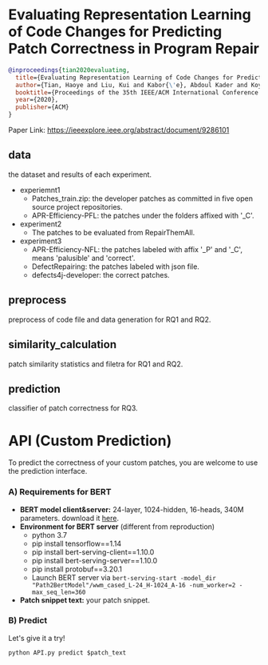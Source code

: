 # Evaluating Representation Learning of Code Changes for Predicting Patch Correctness in Program Repair

```bibtex
@inproceedings{tian2020evaluating, 
  title={Evaluating Representation Learning of Code Changes for Predicting Patch Correctness in Program Repair}, 
  author={Tian, Haoye and Liu, Kui and Kabor{\'e}, Abdoul Kader and Koyuncu, Anil and Li, Li and Klein, Jacques and Bissyand{\'e}, Tegawend{\'e} F.},
  booktitle={Proceedings of the 35th IEEE/ACM International Conference on Automated Software Engineering}, 
  year={2020}, 
  publisher={ACM}
} 
```
Paper Link: https://ieeexplore.ieee.org/abstract/document/9286101

## data
the dataset and results of each experiment.

* experiemnt1
  * Patches_train.zip: the developer patches as committed in five open source project repositories.
  * APR-Efficiency-PFL: the patches under the folders affixed with '\_C'.
* experiment2
  * The patches to be evaluated from RepairThemAll.
* experiment3
    * APR-Efficiency-NFL: the patches labeled with affix '\_P' and '\_C', means 'palusible' and 'correct'.
	* DefectRepairing: the patches labeled with json file.
	* defects4j-developer: the correct patches.

## preprocess
preprocess of code file and data generation for RQ1 and RQ2.

## similarity_calculation
patch similarity statistics and filetra for RQ1 and RQ2.

## prediction 
classifier of patch correctness for RQ3.

# API (Custom Prediction)
To predict the correctness of your custom patches, you are welcome to use the prediction interface.
### A) Requirements for BERT
  * **BERT model client&server:** 24-layer, 1024-hidden, 16-heads, 340M parameters. download it [here](https://storage.googleapis.com/bert_models/2019_05_30/wwm_cased_L-24_H-1024_A-16.zip).
  * **Environment for BERT server** (different from reproduction)
    * python 3.7 
    * pip install tensorflow==1.14
    * pip install bert-serving-client==1.10.0
    * pip install bert-serving-server==1.10.0
    * pip install protobuf==3.20.1
    * Launch BERT server via `bert-serving-start -model_dir "Path2BertModel"/wwm_cased_L-24_H-1024_A-16 -num_worker=2 -max_seq_len=360`
  * **Patch snippet text:** your patch snippet.
### B) Predict
Let's give it a try!
```
python API.py predict $patch_text
```

